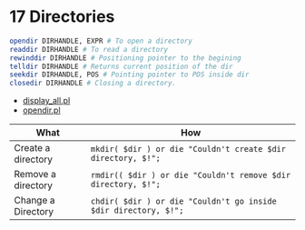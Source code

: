 # 17 Directories

```pl
opendir DIRHANDLE, EXPR # To open a directory
readdir DIRHANDLE # To read a directory
rewinddir DIRHANDLE # Positioning pointer to the begining
telldir DIRHANDLE # Returns current position of the dir
seekdir DIRHANDLE, POS # Pointing pointer to POS inside dir
closedir DIRHANDLE # Closing a directory.
```

- [display_all.pl](display_all.pl)
- [opendir.pl](opendir.pl)

| What | How |
|------|-----|
| Create a directory | `mkdir( $dir ) or die "Couldn't create $dir directory, $!";` |
| Remove a directory | `rmdir(( $dir ) or die "Couldn't remove $dir directory, $!";` |
| Change a Directory | `chdir( $dir ) or die "Couldn't go inside $dir directory, $!";` |
